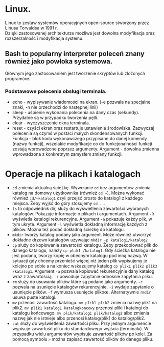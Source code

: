 # Linux.
Linux to zestaw systemów operacyjnych open-source stworzony przez Linusa Torvaldsa w 1991 r.  
Dzięki zastosowanej architekturze możliwa jest dowolna modyfikacja oraz rozszerzalność i modyfikacja systemu.
## Bash to popularny interpreter poleceń znany również jako powłoka systemowa.
Głównym jego zastosowaniem jest tworzenie skryptów lub złożonych programóœ.
### Podstawowe polecenia obsługi terminala.
- echo - wypisywanie wiadomości na ekran. (-e pozwala na specjalne znaki, -n nie przechodzi do następnej linii)
- sleep - uśpienie wykonania polecenia na dany czas (sekundy). Przydatne są w przypadku tworzenia pętli.
- clear - wyczyszczenie okna terminala.
- reset - czyści ekran oraz restartuje ustawienia środowiska.
Zazwyczaj polecenia są czymś w postaci małych skondensowanych funkcji.
Funkcja - blok kodu wykonawczego przypisane do danej komendy (nazwy funkcji), wszelakie modyfikacje co do funkcjonalności funkcji zostają wprowadzone poprzez argumenty.
Argument - dowolna zmienna wprowadzona z konkretnym zamysłem zmiany funkcji.
# Operacje na plikach i katalogach
- `cd` zmienia aktualną ścieżkę. Wywołanie `cd` bez argumentów zmienia katalog na domowy użytkownika (również `cd ~`). Można wykonać również `cd/~katalog1` czyli przejść prosto do katalog1 z każdego miejsca. Żeby wyjść do góry stosujemy `cd ..`.
- `ls` to odpowiednik dir, służy do wyświetlenia zawartości wybranych katalogów. Pokazuje informacje o plikach i argumentach. Argument `-R` wyświetla katalogi rekurencyjne. Argument `-a` pokazuje każdy plik, w tym ukryte. Argument `-l` wyświetla dokładną informację każdych z plików. Można też podać dokładną ścieżkę do katalogu.
- `mkdir` tworzy katalog podany jako argument. Może również utworzyć dokładne drzewo katalogów używając `mkdir -p katalog1/katalog2`
- `cp` służy do kopiowania zawartości katalogu. Żeby przekopiować plik do danego katalogu, należy `cp plik1 /katalog1`. Gdy ścieżka katalogu nie jest podana, tworzy kopię w obecnym katalogu pod inną nazwą. W sytuacji gdy chcemy przenieść więcej niż jeden plik wypisujemy je kolejno po sobie a na koniec wskazujemy katalog `cp plik1 plik2 plik3 /katalog1`. Argument `-a` pozwala kopiować rekurencyjnie dany katalog wraz z zawartością. `-i` powoduje zapytanie odnośnie zapytania pliku.
- `rm` służy do usuwania plików które są podane jako argumenty. `-r` pozwala na usunięcie katalogów rekurencyjnie. `-i` wydaje zapytanie o usunięcie plików. `-f` wymusza usunięcie plikóœ. Alternatywnie `rmdir` usuwa puste katalogi.
- `mv` przenosi zawartość katalogu. `mv plik1 plik2` zmienia nazwę plik1 na plik2. `mv plik1 katalog1 katalogkoncowy` przenosi pliki i katalogi do katalogu końcowego. `mv plik/katalog1 plik/katalog2` albo zmienia nazwę jak nie istnieje albo przenosi katalog/plik1 do katalog/plik2.
- `cat` służy do wyświetlenia zawartości pliku. Przy jednym argumencie wypisuje zawartość pliku do standardowego wyjścia (terminalu). W przypadku wielu argumentów wypisuje zawartość plików po kolei. Za pomocą symbolu `>` można zapisać zawartość plików do danego pliku.
